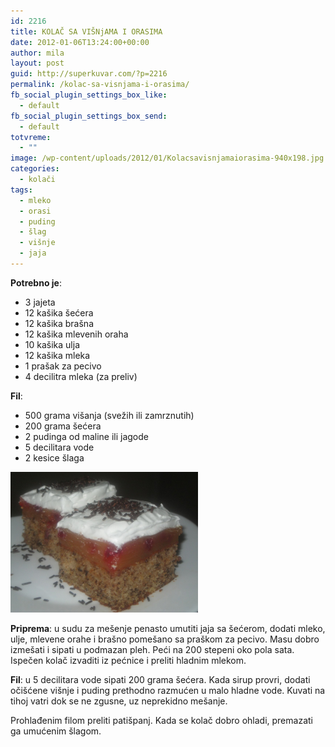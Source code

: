 ```yaml
---
id: 2216
title: KOLAČ SA VIŠNjAMA I ORASIMA
date: 2012-01-06T13:24:00+00:00
author: mila
layout: post
guid: http://superkuvar.com/?p=2216
permalink: /kolac-sa-visnjama-i-orasima/
fb_social_plugin_settings_box_like:
  - default
fb_social_plugin_settings_box_send:
  - default
totvreme:
  - ""
image: /wp-content/uploads/2012/01/Kolacsavisnjamaiorasima-940x198.jpg
categories:
  - kolači
tags:
  - mleko
  - orasi
  - puding
  - šlag
  - višnje
  - jaja
---
```

**Potrebno je**:

  * 3 jajeta
  * 12 kašika šećera
  * 12 kašika brašna
  * 12 kašika mlevenih oraha
  * 10 kašika ulja
  * 12 kašika mleka
  * 1 prašak za pecivo
  * 4 decilitra mleka (za preliv)

**Fil**:

  * 500 grama višanja (svežih ili zamrznutih)
  * 200 grama šećera
  * 2 pudinga od maline ili jagode
  * 5 decilitara vode
  * 2 kesice šlaga

<img class="alignnone size-medium wp-image-5473" src="/wp-content/uploads/2012/01/Kolacsavisnjamaiorasima-1024x768.jpg" alt="Kolacsavisnjamaiorasima" width="300" height="225" /> 

**Priprema**: u sudu za mešenje penasto umutiti jaja sa šećerom, dodati mleko, ulje, mlevene orahe i brašno pomešano sa praškom za pecivo. Masu dobro izmešati i sipati u podmazan pleh. Peći na 200 stepeni oko pola sata. Ispečen kolač izvaditi iz pećnice i preliti hladnim mlekom.

**Fil**: u 5 decilitara vode sipati 200 grama šećera. Kada sirup provri, dodati očišćene višnje i puding prethodno razmućen u malo hladne vode. Kuvati na tihoj vatri dok se ne zgusne, uz neprekidno mešanje.

Prohlađenim filom preliti patišpanj. Kada se kolač dobro ohladi, premazati ga umućenim šlagom.